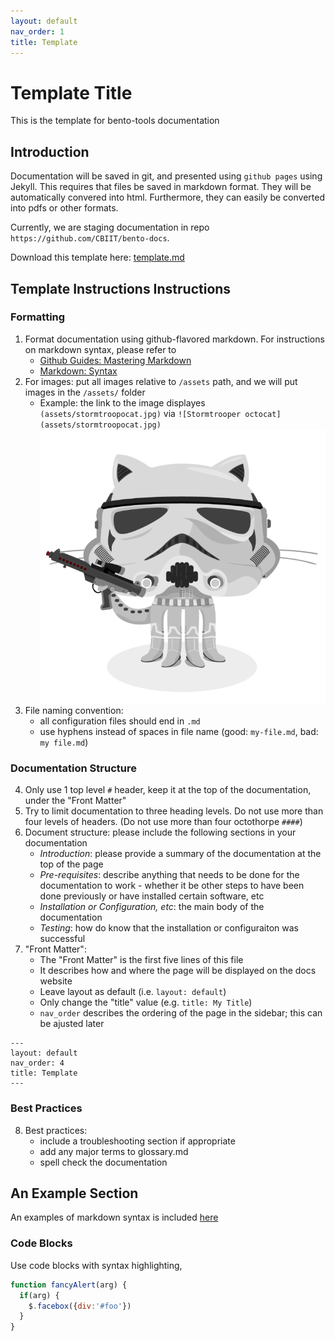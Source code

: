 ```yaml
---
layout: default
nav_order: 1
title: Template
---
```


# Template Title

This is the template for bento-tools documentation

## Introduction
Documentation will be saved in git, and presented using `github pages` using Jekyll. This requires that files be saved in markdown format. They will be automatically convered into html.  Furthermore, they can easily be converted into pdfs or other formats.

Currently, we are staging documentation in repo `https://github.com/CBIIT/bento-docs`.

Download this template here: [template.md](https://github.com/CBIIT/bento-docs/blob/master/template.md)

## Template Instructions Instructions

### Formatting
1. Format documentation using github-flavored markdown. For instructions on markdown syntax, please refer to
    * [Github Guides: Mastering Markdown](https://guides.github.com/features/mastering-markdown/)
    * [Markdown: Syntax](https://daringfireball.net/projects/markdown/syntax)
2. For images: put all images relative to `/assets` path, and we will put images in the `/assets/` folder
    * Example: the link to the image displayes `(assets/stormtroopocat.jpg)` via ```![Stormtrooper octocat](assets/stormtroopocat.jpg)``` ![Stormtrooper octocat](../assets/stormtroopocat.jpg)
3. File naming convention:
    * all configuration files should end in `.md`
    * use hyphens instead of spaces in file name (good: `my-file.md`, bad: `my file.md`)

### Documentation Structure
4. Only use 1 top level `#` header, keep it at the top of the documentation, under the "Front Matter"
5. Try to limit documentation to three heading levels. Do not use more than four levels of headers. (Do not use more than four octothorpe `####`)
6. Document structure: please include the following sections in your documentation
    * _Introduction_: please provide a summary of the documentation at the top of the page
    * _Pre-requisites_: describe anything that needs to be done for the documentation to work - whether it be other steps to have been done previously or have installed certain software, etc
    * _Installation or Configuration, etc_: the main body of the documentation
    * _Testing_: how do know that the installation or configuraiton was successful
7. "Front Matter": 
    * The "Front Matter" is the first five lines of this file
    * It describes how and where the page will be displayed on the docs website
    * Leave layout as default (i.e. `layout: default`)
    * Only change the "title" value (e.g. `title: My Title`)
    * `nav_order` describes the ordering of the page in the sidebar; this can be ajusted later
```
---
layout: default
nav_order: 4
title: Template
---
```

### Best Practices
8. Best practices:
    * include a troubleshooting section if appropriate
    * add any major terms to glossary.md
    * spell check the documentation


## An Example Section
An examples of markdown syntax is included [here](https://cbiit.github.io/bento-docs/reference/example)

### Code Blocks
Use code blocks with syntax highlighting, 
```javascript
function fancyAlert(arg) {
  if(arg) {
    $.facebox({div:'#foo'})
  }
}
```


